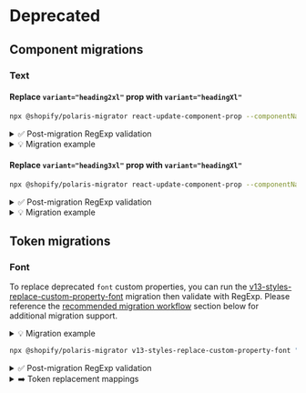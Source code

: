 # Deprecated

## Component migrations

### Text

#### Replace `variant="heading2xl"` prop with `variant="headingXl"`

```bash
npx @shopify/polaris-migrator react-update-component-prop --componentName Text --fromProp variant --fromValue heading2xl --toValue headingXl "**/*.{ts,tsx}"
```

<details><summary>✅ Post-migration RegExp validation</summary>

```
<Text[^>\w](?:[^>]|\n)*?variant="heading2xl"
```

</details>

<details><summary>💡 Migration example</summary>

```diff
- <Text variant="heading2xl">
+ <Text variant="headingXl">
```

</details>

#### Replace `variant="heading3xl"` prop with `variant="headingXl"`

```bash
npx @shopify/polaris-migrator react-update-component-prop --componentName Text --fromProp variant --fromValue heading3xl --toValue headingXl "**/*.{ts,tsx}"
```

<details><summary>✅ Post-migration RegExp validation</summary>

```
<Text[^>\w](?:[^>]|\n)*?variant="heading3xl"
```

</details>

<details><summary>💡 Migration example</summary>

```diff
- <Text variant="heading3xl">
+ <Text variant="headingXl">
```

</details>

## Token migrations

### Font

To replace deprecated `font` custom properties, you can run the [v13-styles-replace-custom-property-font](/tools/polaris-migrator#v13-styles-replace-custom-property-font) migration then validate with RegExp. Please reference the [recommended migration workflow](#migration-workflow) section below for additional migration support.

<details><summary>💡 Migration example</summary>

```diff
- font-size: var(--p-font-size-750);
+ font-size: var(--p-font-size-600);
```

```diff
- letter-spacing: var(--p-font-letter-spacing-denser);
+ letter-spacing: var(--p-font-letter-spacing-dense);
```

```diff
- line-height: var(--p-font-line-height-1000);
+ line-height: var(--p-font-line-height-800);
```

</details>

```bash
npx @shopify/polaris-migrator v13-styles-replace-custom-property-font "**/*.{css,scss}"
```

<details><summary>✅ Post-migration RegExp validation</summary>

After migrating, use the following RegExp to check for any additional instances of `font` custom properties across all file types:

```(?:--p-font-size-750|--p-font-size-800|--p-font-size-900|--p-font-size-1000|--p-font-letter-spacing-denser|--p-font-letter-spacing-densest|--p-font-line-height-1000|--p-font-line-height-1200)|--p-text-heading-3xl-font-family|--p-text-heading-3xl-font-size|--p-text-heading-3xl-font-weight|--p-text-heading-3xl-font-letter-spacing|--p-text-heading-3xl-font-line-height|--p-text-heading-2xl-font-family|--p-text-heading-2xl-font-size|--p-text-heading-2xl-font-weight|--p-text-heading-2xl-font-letter-spacing|--p-text-heading-2xl-font-line-height(?![\w-])```

</details>

<details><summary>➡️ Token replacement mappings</summary>

| Deprecated Token                           | Replacement Value                         |
| ------------------------------------------ | ----------------------------------------- |
| `--p-font-size-750`                        | `--p-font-size-600`                       |
| `--p-font-size-800`                        | `--p-font-size-600`                       |
| `--p-font-size-900`                        | `--p-font-size-600`                       |
| `--p-font-size-1000`                       | `--p-font-size-600`                       |
| `--p-font-letter-spacing-denser`           | `--p-font-letter-spacing-dense`           |
| `--p-font-letter-spacing-densest`          | `--p-font-letter-spacing-dense`           |
| `--p-font-line-height-1000`                | `--p-font-line-height-800`                |
| `--p-font-line-height-1200`                | `--p-font-line-height-800`                |
| `--p-text-heading-2xl-font-family`         | `--p-text-heading-xl-font-family`         |
| `--p-text-heading-2xl-font-size`           | `--p-text-heading-xl-font-size`           |
| `--p-text-heading-2xl-font-weight`         | `--p-text-heading-xl-font-weight`         |
| `--p-text-heading-2xl-font-letter-spacing` | `--p-text-heading-xl-font-letter-spacing` |
| `--p-text-heading-2xl-font-line-height`    | `--p-text-heading-xl-font-line-height`    |
| `--p-text-heading-3xl-font-family`         | `--p-text-heading-xl-font-family`         |
| `--p-text-heading-3xl-font-size`           | `--p-text-heading-xl-font-size`           |
| `--p-text-heading-3xl-font-weight`         | `--p-text-heading-xl-font-weight`         |
| `--p-text-heading-3xl-font-letter-spacing` | `--p-text-heading-xl-font-letter-spacing` |
| `--p-text-heading-3xl-font-line-height`    | `--p-text-heading-xl-font-line-height`    |

</details>
